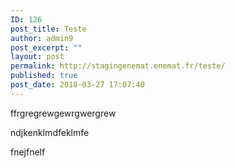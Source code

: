 ```yaml
---
ID: 126
post_title: Teste
author: admin9
post_excerpt: ""
layout: post
permalink: http://stagingenemat.enemat.fr/teste/
published: true
post_date: 2018-03-27 17:07:40
---
```

ffrgregrewgewrgwergrew

ndjkenklmdfeklmfe

fnejfnelf